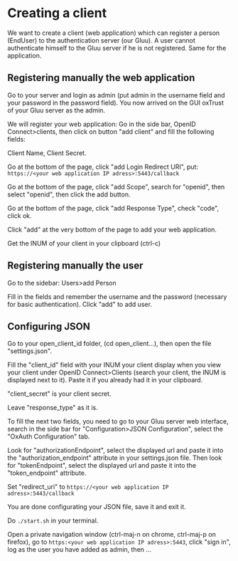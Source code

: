 # Creating a client

We want to create a client (web application) which can register a person (EndUser) to the authentication server (our Gluu).
A user cannot authenticate himself to the Gluu server if he is not registered. Same for the application.

## Registering manually the web application
Go to your server and login as admin (put admin in the username field and your password in the password field). You now arrived on the GUI oxTrust of your Gluu server as the admin.

We will register your web application:
Go in the side bar, OpenID Connect>clients, then click on button "add client" and fill the following fields:

Client Name, Client Secret.

Go at the bottom of the page, click "add Login Redirect URI", put: `https://<your web application IP adress>:5443/callback`

Go at the bottom of the page, click "add Scope", search for "openid", then select "openid", then click the add button.

Go at the bottom of the page, click "add Response Type", check "code", click ok.

Click "add" at the very bottom of the page to add your web application. 

Get the INUM of your client in your clipboard (ctrl-c)

## Registering manually the user
Go to the sidebar: Users>add Person

Fill in the fields and remember the username and the password (necessary for basic authentication). Click "add" to add user.

## Configuring JSON
Go to your open_client_id folder, (cd open_client...), then open the file "settings.json".

Fill the "client_id" field with your INUM your client display when you view your client under OpenID Connect>Clients (search your client, the INUM is displayed next to it). Paste it if you already had it in your clipboard.

"client_secret" is your client secret.

Leave "response_type" as it is.

To fill the next two fields, you need to go to your Gluu server web interface, search in the side bar for "Configuration>JSON Configuration", select the "OxAuth Configuration" tab.

Look for "authorizationEndpoint", select the displayed url and paste it into the "authorization_endpoint" attribute in your settings.json file.
Then look for "tokenEndpoint", select the displayed url and paste it into the "token_endpoint" attribute.

Set "redirect_uri" to `https://<your web application IP adress>:5443/callback`

You are done configurating your JSON file, save it and exit it.

Do `./start.sh` in your terminal.

Open a private navigation window (ctrl-maj-n on chrome, ctrl-maj-p on firefox), go to `https:<your web application IP adress>:5443`, click "sign in", log as the user you have added as admin, then ...




